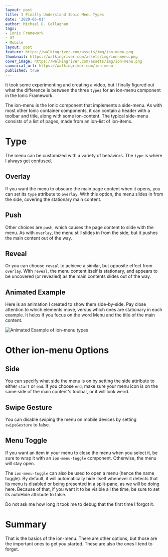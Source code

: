 ```yaml
---
layout: post
title: I Finally Understand Ionic Menu Types
date: '2020-05-01'
author: Michael D. Callaghan
tags: 
- Ionic Framework
- UI
- Mobile
layout: post
feature: https://walkingriver.com/assets/img/ion-menu.png
thumbnail: https://walkingriver.com/assets/img/ion-menu.png
cover_image: https://walkingriver.com/assets/img/ion-menu.png
canonical_url: https://walkingriver.com/ion-menu
published: true
---
```


It took some experimenting and creating a video, but I finally figured out what the difference is between the three `types` for an ion-menu component in the Ionic Framework.

<!--more-->

The ion-menu is the Ionic component that implements a side-menu. As with most other Ionic container components, it can contain a header with a toolbar and title, along with some ion-content. The typical side-menu consists of a list of pages, made from an ion-list of ion-items. 

# Type
The menu can be customized with a variety of behaviors. The `type` is where I always get confused.

## Overlay
If you want the menu to obscure the main page content when it opens, you can set its `type` attribute to `overlay`. With this option, the menu slides in from the side, covering the stationary main content.

## Push
Other choices are `push`, which causes the page content to slide with the menu. As with `overlay`, the menu still slides in from the side, but it pushes the main content out of the way.

## Reveal
Or you can choose `reveal` to achieve a similar, but opposite effect from `overlay`. With `reveal`, the menu content itself is stationary, and appears to be uncovered (or revealed) as the main contents slides out of the way.

## Animated Example
Here is an animation I created to show them side-by-side. Pay close attention to which elements move, versus which ones are stationary in each example. It helps if you focus on the word Menu and the title of the main content.

![Animated Example of ion-menu types](https://walkingriver.com/assets/img/ion-menu-type.gif)

# Other ion-menu Options
## Side
You can specify what side the menu is on by setting the side attribute to either `start` or `end`. If you choose `end`, make sure your menu icon is on the same side of the main content's toolbar, or it will look weird.

## Swipe Gesture
You can disable swiping the menu on mobile devices by setting `swipeGesture` to false.

## Menu Toggle
If you want an item in your menu to close the menu when you select it, be sure to wrap it with an `ion-menu-toggle` component. Otherwise, the menu will stay open. 

The `ion-menu-toggle` can also be used to open a menu (hence the name toggle). By default, it will automatically hide itself whenever it detects that its menu is disabled or being presented in a split-pane, as we will be doing here. Because of that, if you want it to be visible all the time, be sure to set its autoHide attribute to false. 

Do not ask me how long it took me to debug that the first time I forgot it.

# Summary
That is the basics of the ion-menu. There are other options, but those are the important ones to get you started. These are also the ones I tend to forget.
